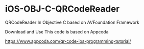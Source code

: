 # iOS-OBJ-C-QRCodeReader
QRCodeReader In Objective C based on 
AVFoundation Framework

Download and Use 
This code is based on Appcoda

https://www.appcoda.com/qr-code-ios-programming-tutorial/
